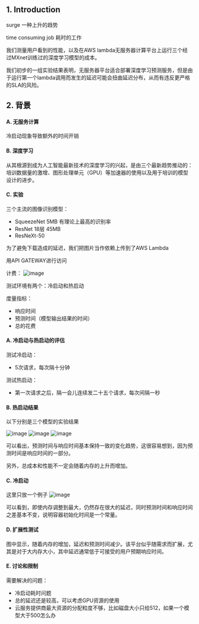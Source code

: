 ## 1. Introduction

surge 一种上升的趋势

time consuming job 耗时的工作

我们测量用户看到的性能，以及在AWS lambda无服务器计算平台上运行三个经过MXnet训练过的深度学习模型的成本。

我们初步的一组实验结果表明，无服务器平台适合部署深度学习预测服务，但是由于运行第一个lambda调用而发生的延迟可能会扭曲延迟分布，从而有违反更严格的SLA的风险。


## 2. 背景

#### A. 无服务计算

冷启动现象导致额外的时间开销

#### B. 深度学习

从其根源到成为人工智能最新技术的深度学习的兴起，是由三个最新趋势推动的：培训数据量的激增、图形处理单元（GPU）等加速器的使用以及用于培训的模型设计的进步。

#### C. 实验

三个主流的图像识别模型：
- SqueezeNet  5MB 有理论上最高的识别率
- ResNet 18层 45MB
- ResNeXt-50 


为了避免下载造成的延迟，我们把图片当作依赖上传到了AWS Lambda

用API GATEWAY进行访问

计费：
![image](https://note.youdao.com/yws/public/resource/d1ad560dad03972fcc733df83bdef7d7/xmlnote/6FA9CB214C5E4DC28A279F68B7A39A6B/16107)

测试环境有两个：冷启动和热启动

度量指标：
- 响应时间
- 预测时间（模型输出结果的时间）
- 总的花费

#### A. 冷启动与热启动的评估
测试冷启动：
- 5次请求，每次隔十分钟

测试热启动：
- 第一次请求之后，隔一会儿连续发二十五个请求，每次间隔一秒

#### B. 热启动结果
以下分别是三个模型的实验结果

![image](https://note.youdao.com/yws/public/resource/d1ad560dad03972fcc733df83bdef7d7/xmlnote/77E08B72FED34929A9BEA7633418CAE5/16135)
![image](https://note.youdao.com/yws/public/resource/d1ad560dad03972fcc733df83bdef7d7/xmlnote/C7F4218A976343B7825705B23B0D6231/16137)
![image](https://note.youdao.com/yws/public/resource/d1ad560dad03972fcc733df83bdef7d7/xmlnote/3EF4AA69C4184F01A8B2DFE236ADA425/16139)

可以看出，预测时间与响应时间基本保持一致的变化趋势，这很容易想到，因为预测时间是响应时间的一部分。

另外，总成本和性能不一定会随着内存的上升而增加。

#### C. 冷启动
这里只放一个例子
![image](https://note.youdao.com/yws/public/resource/d1ad560dad03972fcc733df83bdef7d7/xmlnote/C8B018D687884272A69129A721D55D51/16159)

可以看到，即使内存调整到最大，仍然存在很大的延迟，同时预测时间和响应时间之差基本不变，说明容器初始化时间是一个常量。

#### D. 扩展性测试
图中显示，随着内存的增加，延迟和预测时间减少。该平台似乎随需求而扩展，尤其是对于大内存大小，其中延迟通常低于可接受的用户预期响应时间。

#### E. 讨论和限制

需要解决的问题：
- 冷启动耗时问题
- 总的延迟还是较高，可以考虑GPU资源的使用
- 云服务提供商最大资源的分配粒度不够，比如磁盘大小只给512，如果一个模型大于500怎么办


